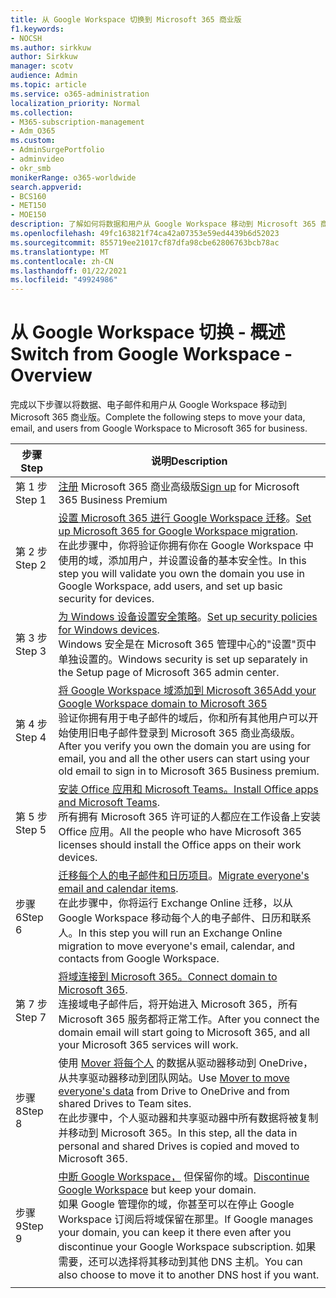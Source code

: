 ```yaml
---
title: 从 Google Workspace 切换到 Microsoft 365 商业版
f1.keywords:
- NOCSH
ms.author: sirkkuw
author: Sirkkuw
manager: scotv
audience: Admin
ms.topic: article
ms.service: o365-administration
localization_priority: Normal
ms.collection:
- M365-subscription-management
- Adm_O365
ms.custom:
- AdminSurgePortfolio
- adminvideo
- okr_smb
monikerRange: o365-worldwide
search.appverid:
- BCS160
- MET150
- MOE150
description: 了解如何将数据和用户从 Google Workspace 移动到 Microsoft 365 商业版。
ms.openlocfilehash: 49fc163821f74ca42a07353e59ed4439b6d52023
ms.sourcegitcommit: 855719ee21017cf87dfa98cbe62806763bcb78ac
ms.translationtype: MT
ms.contentlocale: zh-CN
ms.lasthandoff: 01/22/2021
ms.locfileid: "49924986"
---
```

# <a name="switch-from-google-workspace---overview"></a><span data-ttu-id="94540-103">从 Google Workspace 切换 - 概述</span><span class="sxs-lookup"><span data-stu-id="94540-103">Switch from Google Workspace - Overview</span></span>

<span data-ttu-id="94540-104">完成以下步骤以将数据、电子邮件和用户从 Google Workspace 移动到 Microsoft 365 商业版。</span><span class="sxs-lookup"><span data-stu-id="94540-104">Complete the following steps to move your data, email, and users from Google Workspace to Microsoft 365 for business.</span></span>


| <span data-ttu-id="94540-105">步骤</span><span class="sxs-lookup"><span data-stu-id="94540-105">Step</span></span>  |<span data-ttu-id="94540-106">说明</span><span class="sxs-lookup"><span data-stu-id="94540-106">Description</span></span>  |
|---------|---------|
|<span data-ttu-id="94540-107">第 1 步</span><span class="sxs-lookup"><span data-stu-id="94540-107">Step 1</span></span> |  <span data-ttu-id="94540-108">[注册](../sign-up.md) Microsoft 365 商业高级版</span><span class="sxs-lookup"><span data-stu-id="94540-108">[Sign up](../sign-up.md) for Microsoft 365 Business Premium</span></span>       |
|<span data-ttu-id="94540-109">第 2 步</span><span class="sxs-lookup"><span data-stu-id="94540-109">Step 2</span></span> |   <span data-ttu-id="94540-110">[设置 Microsoft 365 进行 Google Workspace 迁移](set-up-microsoft-365-forgoogle.md)。</span><span class="sxs-lookup"><span data-stu-id="94540-110">[Set up Microsoft 365 for Google Workspace migration](set-up-microsoft-365-forgoogle.md).</span></span> </br> <span data-ttu-id="94540-111">在此步骤中，你将验证你拥有你在 Google Workspace 中使用的域，添加用户，并设置设备的基本安全性。</span><span class="sxs-lookup"><span data-stu-id="94540-111">In this step you will validate you own the domain you use in Google Workspace, add users, and set up basic security for devices.</span></span> |
|<span data-ttu-id="94540-112">第 3 步</span><span class="sxs-lookup"><span data-stu-id="94540-112">Step 3</span></span> | <span data-ttu-id="94540-113">[为 Windows 设备设置安全策略](../secure-win10-pcs.md)。</span><span class="sxs-lookup"><span data-stu-id="94540-113">[Set up security policies for Windows devices](../secure-win10-pcs.md).</span></span></br> <span data-ttu-id="94540-114">Windows 安全是在 Microsoft 365 管理中心的"设置"页中单独设置的。</span><span class="sxs-lookup"><span data-stu-id="94540-114">Windows security is set up separately in the Setup page of Microsoft 365 admin center.</span></span> |
|<span data-ttu-id="94540-115">第 4 步</span><span class="sxs-lookup"><span data-stu-id="94540-115">Step 4</span></span>|[<span data-ttu-id="94540-116">将 Google Workspace 域添加到 Microsoft 365</span><span class="sxs-lookup"><span data-stu-id="94540-116">Add your Google Workspace domain to Microsoft 365</span></span>](add-google-domain.md) </br> <span data-ttu-id="94540-117">验证你拥有用于电子邮件的域后，你和所有其他用户可以开始使用旧电子邮件登录到 Microsoft 365 商业高级版。</span><span class="sxs-lookup"><span data-stu-id="94540-117">After you verify you own the domain you are using for email, you and all the other users can start using your old email to sign in to Microsoft 365 Business premium.</span></span> |
|<span data-ttu-id="94540-118">第 5 步</span><span class="sxs-lookup"><span data-stu-id="94540-118">Step 5</span></span> | <span data-ttu-id="94540-119">[安装 Office 应用和 Microsoft Teams。](../install-office.md)</span><span class="sxs-lookup"><span data-stu-id="94540-119">[Install Office apps and Microsoft Teams](../install-office.md).</span></span></br> <span data-ttu-id="94540-120">所有拥有 Microsoft 365 许可证的人都应在工作设备上安装 Office 应用。</span><span class="sxs-lookup"><span data-stu-id="94540-120">All the people who have Microsoft 365 licenses should install the Office apps on their work devices.</span></span>|
|<span data-ttu-id="94540-121">步骤 6</span><span class="sxs-lookup"><span data-stu-id="94540-121">Step 6</span></span> | <span data-ttu-id="94540-122">[迁移每个人的电子邮件和日历项目](migrate-email.md)。</span><span class="sxs-lookup"><span data-stu-id="94540-122">[Migrate everyone's email and calendar items](migrate-email.md).</span></span></br> <span data-ttu-id="94540-123">在此步骤中，你将运行 Exchange Online 迁移，以从 Google Workspace 移动每个人的电子邮件、日历和联系人。</span><span class="sxs-lookup"><span data-stu-id="94540-123">In this step you will run an Exchange Online migration to move everyone's email, calendar, and contacts from Google Workspace.</span></span>  |
|<span data-ttu-id="94540-124">第 7 步</span><span class="sxs-lookup"><span data-stu-id="94540-124">Step 7</span></span> | <span data-ttu-id="94540-125">[将域连接到 Microsoft 365。](connect-domain-tom365.md)</span><span class="sxs-lookup"><span data-stu-id="94540-125">[Connect domain to Microsoft 365](connect-domain-tom365.md).</span></span> </br> <span data-ttu-id="94540-126">连接域电子邮件后，将开始进入 Microsoft 365，所有 Microsoft 365 服务都将正常工作。</span><span class="sxs-lookup"><span data-stu-id="94540-126">After you connect the domain email will start going to Microsoft 365, and all your Microsoft 365 services will work.</span></span>|
|<span data-ttu-id="94540-127">步骤 8</span><span class="sxs-lookup"><span data-stu-id="94540-127">Step 8</span></span>|<span data-ttu-id="94540-128">使用 [Mover 将每个人](mover-migrate-files.md) 的数据从驱动器移动到 OneDrive，从共享驱动器移动到团队网站。</span><span class="sxs-lookup"><span data-stu-id="94540-128">Use [Mover to move everyone's data](mover-migrate-files.md) from Drive to OneDrive and from shared Drives to Team sites.</span></span></br> <span data-ttu-id="94540-129">在此步骤中，个人驱动器和共享驱动器中所有数据将被复制并移动到 Microsoft 365。</span><span class="sxs-lookup"><span data-stu-id="94540-129">In this step, all the data in personal and shared Drives is copied and moved to Microsoft 365.</span></span>|
|<span data-ttu-id="94540-130">步骤 9</span><span class="sxs-lookup"><span data-stu-id="94540-130">Step 9</span></span>| <span data-ttu-id="94540-131">[中断 Google Workspace，](cancel-google.md) 但保留你的域。</span><span class="sxs-lookup"><span data-stu-id="94540-131">[Discontinue Google Workspace](cancel-google.md) but keep your domain.</span></span> </br> <span data-ttu-id="94540-132">如果 Google 管理你的域，你甚至可以在停止 Google Workspace 订阅后将域保留在那里。</span><span class="sxs-lookup"><span data-stu-id="94540-132">If Google manages your domain, you can keep it there even after you discontinue your Google Workspace subscription.</span></span> <span data-ttu-id="94540-133">如果需要，还可以选择将其移动到其他 DNS 主机。</span><span class="sxs-lookup"><span data-stu-id="94540-133">You can also choose to move it to another DNS host if you want.</span></span>|
|||
